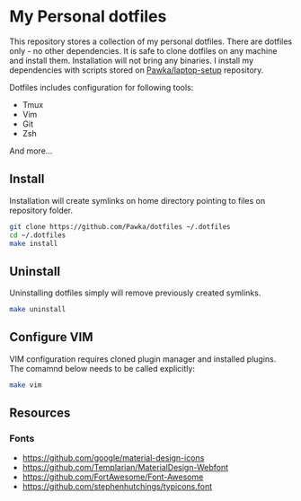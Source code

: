 # My Personal dotfiles

This repository stores a collection of my personal dotfiles. There are dotfiles
only - no other dependencies. It is safe to clone dotfiles on any machine and
install them. Installation will not bring any binaries. I install my
dependencies with scripts stored on [Pawka/laptop-setup](https://github.com/Pawka/laptop-setup) repository.

Dotfiles includes configuration for following tools:
- Tmux
- Vim
- Git
- Zsh

And more...

## Install

Installation will create symlinks on home directory pointing to files on
repository folder.

``` sh
git clone https://github.com/Pawka/dotfiles ~/.dotfiles
cd ~/.dotfiles
make install
```

## Uninstall

Uninstalling dotfiles simply will remove previously created symlinks.

``` sh
make uninstall
```

## Configure VIM

VIM configuration requires cloned plugin manager and installed plugins.  The
comamnd below needs to be called explicitly:

``` sh
make vim
```

## Resources

### Fonts

- https://github.com/google/material-design-icons
- https://github.com/Templarian/MaterialDesign-Webfont
- https://github.com/FortAwesome/Font-Awesome
- https://github.com/stephenhutchings/typicons.font
